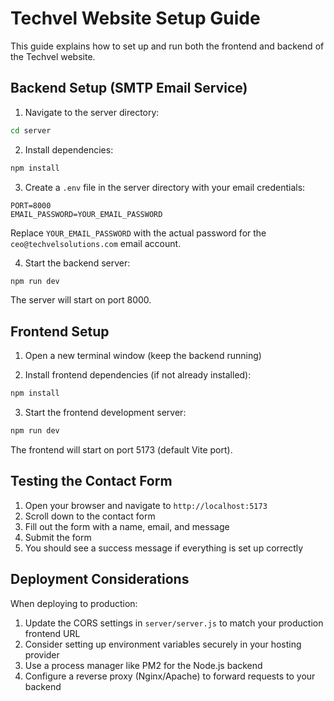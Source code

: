 # Techvel Website Setup Guide

This guide explains how to set up and run both the frontend and backend of the Techvel website.

## Backend Setup (SMTP Email Service)

1. Navigate to the server directory:
```bash
cd server
```

2. Install dependencies:
```bash
npm install
```

3. Create a `.env` file in the server directory with your email credentials:
```
PORT=8000
EMAIL_PASSWORD=YOUR_EMAIL_PASSWORD
```

Replace `YOUR_EMAIL_PASSWORD` with the actual password for the `ceo@techvelsolutions.com` email account.

4. Start the backend server:
```bash
npm run dev
```

The server will start on port 8000.

## Frontend Setup

1. Open a new terminal window (keep the backend running)

2. Install frontend dependencies (if not already installed):
```bash
npm install
```

3. Start the frontend development server:
```bash
npm run dev
```

The frontend will start on port 5173 (default Vite port).

## Testing the Contact Form

1. Open your browser and navigate to `http://localhost:5173`
2. Scroll down to the contact form
3. Fill out the form with a name, email, and message
4. Submit the form
5. You should see a success message if everything is set up correctly

## Deployment Considerations

When deploying to production:

1. Update the CORS settings in `server/server.js` to match your production frontend URL
2. Consider setting up environment variables securely in your hosting provider
3. Use a process manager like PM2 for the Node.js backend
4. Configure a reverse proxy (Nginx/Apache) to forward requests to your backend 
